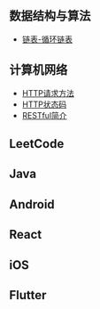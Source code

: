 ## 数据结构与算法
* [链表-循环链表](./数据结构与算法/链表-循环链表.md)

## 计算机网络
* [HTTP请求方法](./计算机网络/HTTP请求方法.md)
* [HTTP状态码](./计算机网络/HTTP状态码.md)
* [RESTful简介](./计算机网络/RESTful简介.md)

## LeetCode

## Java

## Android

## React

## iOS

## Flutter
